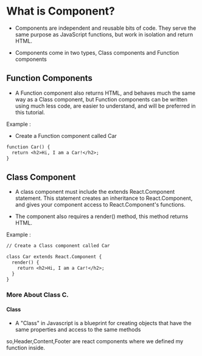 # What is Component?

- Components are independent and reusable bits of code. They serve the same purpose as JavaScript functions, but work in isolation and return HTML.

- Components come in two types, Class components and Function components

## Function Components

- A Function component also returns HTML, and behaves much the same way as a Class component, but Function components can be written using much less code, are easier to understand, and will be preferred in this tutorial.

Example :

- Create a Function component called Car

```diff
function Car() {
  return <h2>Hi, I am a Car!</h2>;
}
```

## Class Component

- A class component must include the extends React.Component statement. This statement creates an inheritance to React.Component, and gives your component access to React.Component's functions.

- The component also requires a render() method, this method returns HTML.

Example :

```diff
// Create a Class component called Car

class Car extends React.Component {
  render() {
    return <h2>Hi, I am a Car!</h2>;
  }
}
```

### More About Class C.

#### Class

- A "Class" in Javascript is a blueprint for creating objects that have the same properties and access to the same methods

so,Header,Content,Footer are react components where we defined my function inside.
